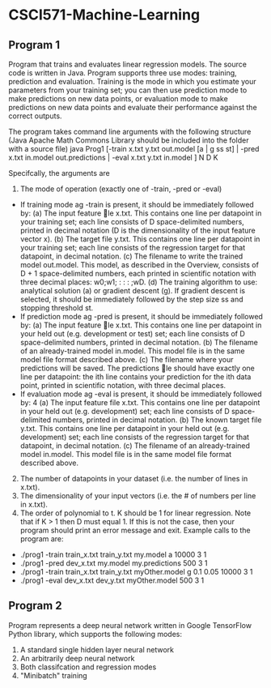 # CSCI571-Machine-Learning


## Program 1

Program that trains and evaluates linear regression models. The source code is written in Java.
Program supports three use modes: training, prediction and evaluation. Training is the mode in which you estimate your
parameters from your training set; you can then use prediction mode to make predictions on new data points, or evaluation mode to make predictions on new data points and evaluate their performance against the correct outputs.

The program takes command line arguments with the following structure (Java Apache Math Commons Library should be included into the folder with a source file)
java Prog1 [-train x.txt y.txt out.model [a | g ss st]
| -pred x.txt in.model out.predictions
| -eval x.txt y.txt in.model ] N D K

Specifcally, the arguments are
1. The mode of operation (exactly one of -train, -pred or -eval)
* If training mode 
ag -train is present, it should be immediately followed by:
(a) The input feature le x.txt. This contains one line per datapoint in your
training set; each line consists of D space-delimited numbers, printed in decimal
notation (D is the dimensionality of the input feature vector x).
(b) The target file y.txt. This contains one line per datapoint in your training
set; each line consists of the regression target for that datapoint, in decimal
notation.
(c) The filename to write the trained model out.model. This model, as described
in the Overview, consists of D + 1 space-delimited numbers, each printed in
scientific notation with three decimal places: w0;w1; : : : ;wD.
(d) The training algorithm to use: analytical solution (a) or gradient descent (g).
If gradient descent is selected, it should be immediately followed by the step
size ss and stopping threshold st.
* If prediction mode 
ag -pred is present, it should be immediately followed by:
(a) The input feature le x.txt. This contains one line per datapoint in your
held out (e.g. development or test) set; each line consists of D space-delimited
numbers, printed in decimal notation.
(b) The filename of an already-trained model in.model. This model file is in the
same model file format described above.
(c) The filename where your predictions will be saved. The predictions le should
have exactly one line per datapoint: the ith line contains your prediction for
the ith data point, printed in scientific notation, with three decimal places.
* If evaluation mode 
ag -eval is present, it should be immediately followed by:
4
(a) The input feature file x.txt. This contains one line per datapoint in your held
out (e.g. development) set; each line consists of D space-delimited numbers,
printed in decimal notation.
(b) The known target file y.txt. This contains one line per datapoint in your
held out (e.g. development) set; each line consists of the regression target for
that datapoint, in decimal notation.
(c) The filename of an already-trained model in.model. This model file is in the
same model file format described above.
2. The number of datapoints in your dataset (i.e. the number of lines in x.txt).
3. The dimensionality of your input vectors (i.e. the # of numbers per line in x.txt).
4. The order of polynomial to t. K should be 1 for linear regression.
Note that if K > 1 then D must equal 1. If this is not the case, then your program should
print an error message and exit.
Example calls to the program are:
* ./prog1 -train train_x.txt train_y.txt my.model a 10000 3 1
* ./prog1 -pred dev_x.txt my.model my.predictions 500 3 1
* ./prog1 -train train_x.txt train_y.txt myOther.model g 0.1 0.05 10000 3 1
* ./prog1 -eval dev_x.txt dev_y.txt myOther.model 500 3 1


## Program 2

Program represents a deep neural network written in Google TensorFlow Python library, which supports the following modes:
1. A standard single hidden layer neural network
2. An arbitrarily deep neural network
3. Both classifcation and regression modes
4. "Minibatch" training



